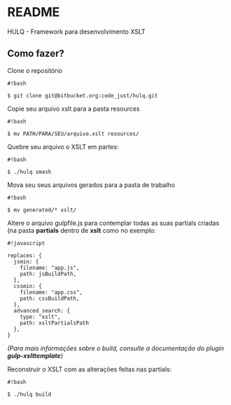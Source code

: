 # README #

HULQ - Framework para desenvolvimento XSLT

## Como fazer? ##

Clone o repositório

```
#!bash

$ git clone git@bitbucket.org:code_just/hulq.git
```

Copie seu arquivo xslt para a pasta resources

```
#!bash

$ mv PATH/PARA/SEU/arquivo.xslt resources/
```
Quebre seu arquivo o XSLT em partes:

```
#!bash

$ ./hulq smash
```
Mova seu seus arquivos gerados para a pasta de trabalho

```
#!bash

$ mv generated/* xslt/
```
Altere o arquivo gulpfile.js para contemplar todas as suas partials criadas (na pasta **partials** dentro de **xslt** como no exemplo:

```
#!javascript

replaces: {
  jsmin: {
    filename: "app.js",
    path: jsBuildPath,
  },  
  cssmin: {
    filename: "app.css",
    path: cssBuildPath,
  },  
  advanced_search: {
    type: "xslt",
    path: xsltPartialsPath
  },  
} 
```

*(Para mais informações sobre o build, consulte a documentação do plugin **gulp-xslttemplate**)*

Reconstruir o XSLT com as alterações feitas nas partials:
```
#!bash

$ ./hulq build
```